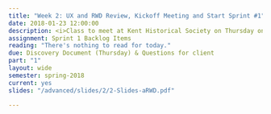 ```yaml
---
title: "Week 2: UX and RWD Review, Kickoff Meeting and Start Sprint #1"
date: 2018-01-23 12:00:00
description: <i>Class to meet at Kent Historical Society on Thursday only.</i>  Kickoff meeting with client and tour, Q&A with client, definition of done (DOD), Sprint Planning 1, finish compiling "discovery" document
assignment: Sprint 1 Backlog Items
reading: "There's nothing to read for today."
due: Discovery Document (Thursday) & Questions for client
part: "1"
layout: wide
semester: spring-2018
current: yes
slides: "/advanced/slides/2/2-Slides-aRWD.pdf"

---
```

